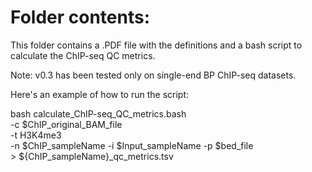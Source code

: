 # Folder contents:

This folder contains a .PDF file with the definitions and a bash script to calculate the ChIP-seq QC metrics.

Note: v0.3 has been tested only on single-end BP ChIP-seq datasets. 

Here's an example of how to run the script:

bash calculate_ChIP-seq_QC_metrics.bash \
     -c $ChIP_original_BAM_file \
     -t H3K4me3 \
     -n $ChIP_sampleName 
     -i $Input_sampleName 
     -p $bed_file \
     > ${ChIP_sampleName}_qc_metrics.tsv
